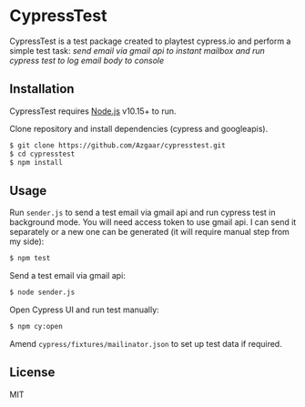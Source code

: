 # CypressTest

CypressTest is a test package created to playtest cypress.io and perform a simple test task: 
*send email via gmail api to instant mailbox and run cypress test to log email body to console*

## Installation

CypressTest requires [Node.js](https://nodejs.org/) v10.15+ to run.

Clone repository and install dependencies (cypress and googleapis).

```sh
$ git clone https://github.com/Azgaar/cypresstest.git
$ cd cypresstest
$ npm install
```

## Usage

Run `sender.js` to send a test email via gmail api and run cypress test in background mode. You will need access token to use gmail api. I can send it separately or a new one can be generated (it will require manual step from my side):

```sh
$ npm test
```

Send a test email via gmail api:

```sh
$ node sender.js
```

Open Cypress UI and run test manually:

```sh
$ npm cy:open
```

Amend `cypress/fixtures/mailinator.json` to set up test data if required.

## License

MIT